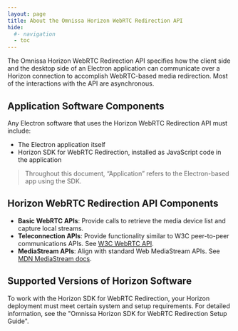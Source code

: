 ```yaml
---
layout: page
title: About the Omnissa Horizon WebRTC Redirection API
hide:
  #- navigation
  - toc
---
```


The Omnissa Horizon WebRTC Redirection API specifies how the client side and the desktop side of an Electron application can communicate over a Horizon connection to accomplish WebRTC-based media redirection. Most of the interactions with the API are asynchronous.

## Application Software Components

Any Electron software that uses the Horizon WebRTC Redirection API must include:

- The Electron application itself
- Horizon SDK for WebRTC Redirection, installed as JavaScript code in the application

> Throughout this document, “Application” refers to the Electron-based app using the SDK.

## Horizon WebRTC Redirection API Components

- **Basic WebRTC APIs**: Provide calls to retrieve the media device list and capture local streams.
- **Teleconnection APIs**: Provide functionality similar to W3C peer-to-peer communications APIs. See [W3C WebRTC API](https://www.w3.org/TR/webrtc/#peer-to-peer-connections).
- **MediaStream APIs**: Align with standard Web MediaStream APIs. See [MDN MediaStream docs](https://developer.mozilla.org/en-US/docs/Web/API/MediaStream).

## Supported Versions of Horizon Software

To work with the Horizon SDK for WebRTC Redirection, your Horizon deployment must meet certain system and setup requirements. For detailed information, see the "Omnissa Horizon SDK for WebRTC Redirection Setup Guide".
